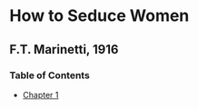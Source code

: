 # How to Seduce Women
## F.T. Marinetti, 1916

### Table of Contents

* [Chapter 1](posts/ch1.html)

